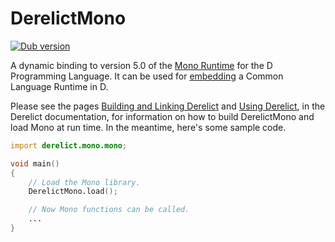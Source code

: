 DerelictMono
============
[![Dub version](https://img.shields.io/dub/v/derelict-mono.svg)](https://code.dlang.org/packages/derelict-mono)

A dynamic binding to version 5.0 of the [Mono Runtime][1] for the D Programming Language. It can be used for [embedding][2] a Common Language Runtime in D.

Please see the pages [Building and Linking Derelict][3] and [Using Derelict][4], in the Derelict documentation, for information on how to build DerelictMono and load Mono at run time. In the meantime, here's some sample code.

```D
import derelict.mono.mono;

void main()
{
    // Load the Mono library.
    DerelictMono.load();

    // Now Mono functions can be called.
    ...
}
```

[1]: http://www.mono-project.com/
[2]: http://www.mono-project.com/docs/advanced/embedding/
[3]: http://derelictorg.github.io/compiling.html
[4]: http://derelictorg.github.io/using.html
